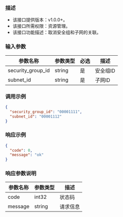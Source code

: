 ### 描述

- 该接口提供版本：v1.0.0+。
- 该接口所需权限：资源管理。
- 该接口功能描述：取消安全组和子网的关联。

### 输入参数

| 参数名称              | 参数类型      | 必选  | 描述    |
|-------------------|-----------|-----|-------|
| security_group_id | string    | 是   | 安全组ID |
| subnet_id         | string    | 是   | 子网ID  |

### 调用示例

```json
{
  "security_group_id": "00001111",
  "subnet_id": "00001112"
}
```

### 响应示例

```json
{
  "code": 0,
  "message": "ok"
}
```

### 响应参数说明

| 参数名称    | 参数类型   | 描述   |
|---------|--------|------|
| code    | int32  | 状态码  |
| message | string | 请求信息 |
